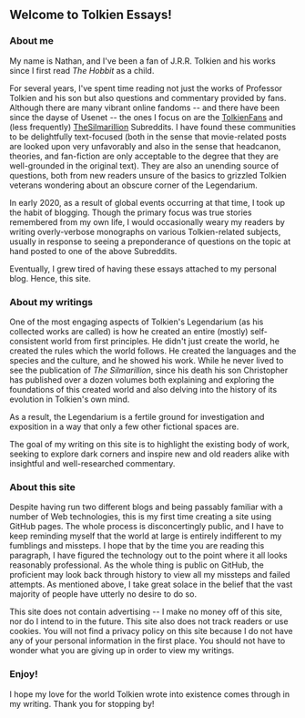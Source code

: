 ## Welcome to Tolkien Essays!

### About me

My name is Nathan, and I've been a fan of J.R.R. Tolkien and his works since I first read _The Hobbit_ as a child.

For several years, I've spent time reading not just the works of Professor Tolkien and his son but also questions and commentary provided by fans. Although there are many vibrant online fandoms -- and there have been since the dayse of Usenet -- the ones I focus on are the [TolkienFans](https://www.reddit.com/r/tolkienfans/) and (less frequently) [TheSilmarillion](https://www.reddit.com/r/thesilmarillion) Subreddits. I have found these communities to be delightfully text-focused (both in the sense that movie-related posts are looked upon very unfavorably and also in the sense that headcanon, theories, and fan-fiction are only acceptable to the degree that they are well-grounded in the original text). They are also an unending source of questions, both from new readers unsure of the basics to grizzled Tolkien veterans wondering about an obscure corner of the Legendarium.

In early 2020, as a result of global events occurring at that time, I took up the habit of blogging. Though the primary focus was true stories remembered from my own life, I would occasionally weary my readers by writing overly-verbose monographs on various Tolkien-related subjects, usually in response to seeing a preponderance of questions on the topic at hand posted to one of the above Subreddits.

Eventually, I grew tired of having these essays attached to my personal blog. Hence, this site.

### About my writings

One of the most engaging aspects of Tolkien's Legendarium (as his collected works are called) is how he created an entire (mostly) self-consistent world from first principles. He didn't just create the world, he created the rules which the world follows. He created the languages and the species and the culture, and he showed his work. While he never lived to see the publication of _The Silmarillion_, since his death his son Christopher has published over a dozen volumes both explaining and exploring the foundations of this created world and also delving into the history of its evolution in Tolkien's own mind.

As a result, the Legendarium is a fertile ground for investigation and exposition in a way that only a few other fictional spaces are.

The goal of my writing on this site is to highlight the existing body of work, seeking to explore dark corners and inspire new and old readers alike with insightful and well-researched commentary.

### About this site

Despite having run two different blogs and being passably familiar with a number of Web technologies, this is my first time creating a site using GitHub pages. The whole process is disconcertingly public, and I have to keep reminding myself that the world at large is entirely indifferent to my fumblings and missteps. I hope that by the time you are reading this paragraph, I have figured the technology out to the point where it all looks reasonably professional. As the whole thing is public on GitHub, the proficient may look back through history to view all my missteps and failed attempts. As mentioned above, I take great solace in the belief that the vast majority of people have utterly no desire to do so.

This site does not contain advertising -- I make no money off of this site, nor do I intend to in the future. This site also does not track readers or use cookies. You will not find a privacy policy on this site because I do not have any of your personal information in the first place. You should not have to wonder what you are giving up in order to view my writings.

### Enjoy!

I hope my love for the world Tolkien wrote into existence comes through in my writing. Thank you for stopping by!
